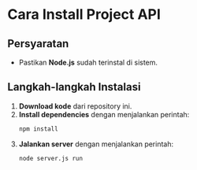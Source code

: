 # Cara Install Project API

## Persyaratan
- Pastikan **Node.js** sudah terinstal di sistem.

## Langkah-langkah Instalasi
1. **Download kode** dari repository ini.
2. **Install dependencies** dengan menjalankan perintah:
   ```sh
   npm install
3. **Jalankan server** dengan menjalankan perintah:
   ```sh
   node server.js run
